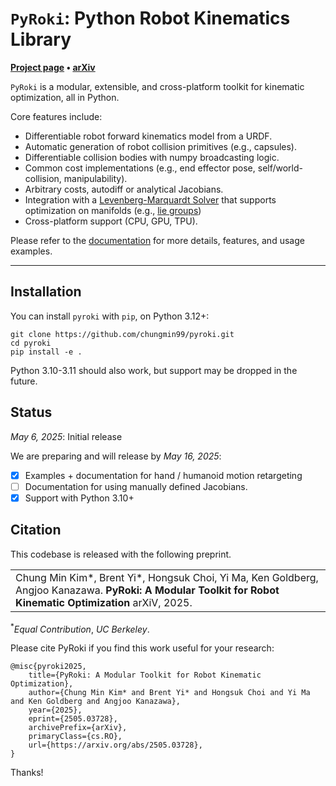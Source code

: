 # `PyRoki`: Python Robot Kinematics Library

**[Project page](https://pyroki-toolkit.github.io/) &bull;
[arXiv](https://arxiv.org/abs/2505.03728)**

`PyRoki` is a modular, extensible, and cross-platform toolkit for kinematic optimization, all in Python.

Core features include:

- Differentiable robot forward kinematics model from a URDF.
- Automatic generation of robot collision primitives (e.g., capsules).
- Differentiable collision bodies with numpy broadcasting logic.
- Common cost implementations (e.g., end effector pose, self/world-collision, manipulability).
- Arbitrary costs, autodiff or analytical Jacobians.
- Integration with a [Levenberg-Marquardt Solver](https://github.com/brentyi/jaxls) that supports optimization on manifolds (e.g., [lie groups](https://github.com/brentyi/jaxlie))
- Cross-platform support (CPU, GPU, TPU).

Please refer to the [documentation](https://chungmin99.github.io/pyroki/) for more details, features, and usage examples.

---

## Installation

You can install `pyroki` with `pip`, on Python 3.12+:

```
git clone https://github.com/chungmin99/pyroki.git
cd pyroki
pip install -e .
```

Python 3.10-3.11 should also work, but support may be dropped in the future.

## Status

_May 6, 2025_: Initial release

We are preparing and will release by _May 16, 2025_:

- [x] Examples + documentation for hand / humanoid motion retargeting
- [ ] Documentation for using manually defined Jacobians.
- [x] Support with Python 3.10+

## Citation

This codebase is released with the following preprint.

<table><tr><td>
    Chung Min Kim*, Brent Yi*, Hongsuk Choi, Yi Ma, Ken Goldberg, Angjoo Kanazawa.
    <strong>PyRoki: A Modular Toolkit for Robot Kinematic Optimization</strong>
    arXiV, 2025.
</td></tr>
</table>

<sup>\*</sup><em>Equal Contribution</em>, <em>UC Berkeley</em>.

Please cite PyRoki if you find this work useful for your research:

```
@misc{pyroki2025,
    title={PyRoki: A Modular Toolkit for Robot Kinematic Optimization},
    author={Chung Min Kim* and Brent Yi* and Hongsuk Choi and Yi Ma and Ken Goldberg and Angjoo Kanazawa},
    year={2025},
    eprint={2505.03728},
    archivePrefix={arXiv},
    primaryClass={cs.RO},
    url={https://arxiv.org/abs/2505.03728},
}
```

Thanks!
